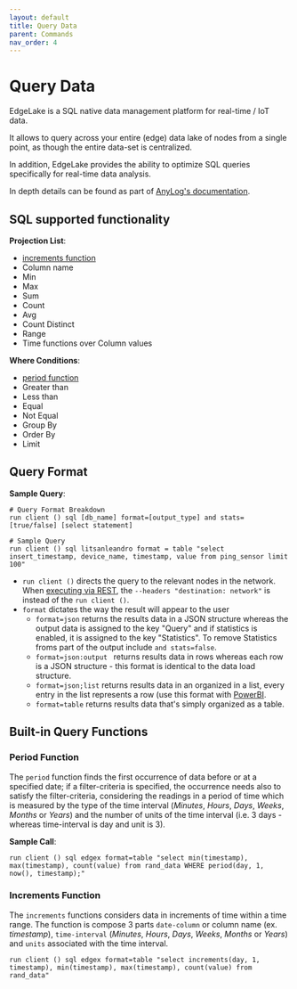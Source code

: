```yaml
---
layout: default
title: Query Data 
parent: Commands
nav_order: 4
---
```

# Query Data

EdgeLake is a SQL native data management platform for real-time / IoT data. 

It allows to query across your entire (edge) data lake of nodes from a single point, as though the entire data-set is 
centralized. 

In addition, EdgeLake provides the ability to optimize SQL queries specifically for real-time data analysis. 

In depth details can be found as part of [AnyLog's documentation](https://github.com/AnyLog-co/documentation/blob/master/queries.md).

## SQL supported functionality
**Projection List**: 
* [increments function](#increments-function)
* Column name
* Min
* Max
* Sum
* Count
* Avg
* Count Distinct
* Range
* Time functions over Column values

**Where Conditions**:
* [period function](#period-function)
* Greater than 
* Less than 
* Equal 
* Not Equal 
* Group By 
* Order By 
* Limit

## Query Format 
**Sample Query**: 
<pre class="code-frame"><code class="language-anylog"># Query Format Breakdown 
run client () sql [db_name] format=[output_type] and stats=[true/false] [select statement] 

# Sample Query 
run client () sql litsanleandro format = table "select insert_timestamp, device_name, timestamp, value from ping_sensor limit 100"
</code></pre>

* `run client ()` directs the query to the relevant nodes in the network. When [executing via REST](../examples/rest_examples.md), 
the `--headers "destination: network"` is instead of the `run client ()`.
* `format` dictates the way the result will appear to the user
  * `format=json` returns the results data in a JSON  structure whereas the output data is assigned to the key "Query" and if 
statistics is enabled, it is assigned to the key "Statistics". To remove Statistics froms part of the output include 
`and stats=false`. 
  * `format=json:output	` returns results data in rows whereas each row is a JSON structure - this format is identical to the 
data load structure.
  * `format=json;list` returns results data in an organized in a list, every entry in the list represents a row (use this format 
with [PowerBI](../northbound/PowerBI.md).
  * `format=table` returns results data that's simply organized as a table.

## Built-in Query Functions

### Period Function
The `period` function finds the first occurrence of data before or at a specified date; if a filter-criteria is specified, 
the occurrence needs also to satisfy the filter-criteria, considering the readings in a period of time which is measured 
by the type of the time interval (_Minutes_, _Hours_, _Days_, _Weeks_, _Months_ or _Years_) and the number of units of 
the time interval (i.e. 3 days - whereas time-interval is day and unit is 3).

**Sample Call**: 
<pre class="code-frame"><code class="language-anylog">run client () sql edgex format=table "select min(timestamp), max(timestamp), count(value) from rand_data WHERE period(day, 1, now(), timestamp);"</code></pre>

### Increments Function
The `increments` functions considers data in increments of time within a time range. The function is compose 3 parts 
`date-column` or column name (ex. _timestamp_), `time-interval` (_Minutes_, _Hours_, _Days_, _Weeks_, _Months_ or _Years_)
and `units` associated with the time interval. 

<pre class="code-frame"><code class="language-anylog">run client () sql edgex format=table "select increments(day, 1, timestamp), min(timestamp), max(timestamp), count(value) from rand_data"</code></pre>


